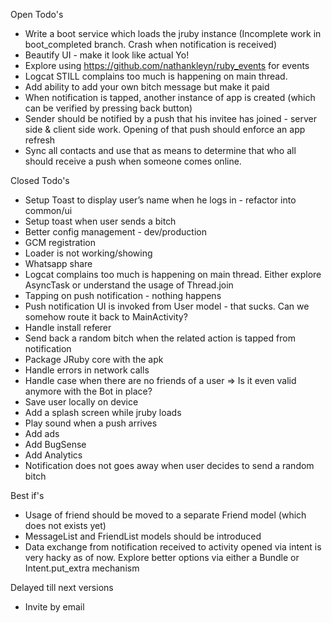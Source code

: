 Open Todo's
* Write a boot service which loads the jruby instance  (Incomplete work in boot_completed branch. Crash when notification is received)
* Beautify UI - make it look like actual Yo!
* Explore using https://github.com/nathankleyn/ruby_events for events
* Logcat STILL complains too much is happening on main thread.
* Add ability to add your own bitch message but make it paid
* When notification is tapped, another instance of app is created (which can be verified by pressing back button)
* Sender should be notified by a push that his invitee has joined - server side & client side work. Opening of that push should enforce an app refresh
* Sync all contacts and use that as means to determine that who all should receive a push when someone comes online.



Closed Todo's
* Setup Toast to display user’s name when he logs in - refactor into common/ui
* Setup toast when user sends a bitch
* Better config management - dev/production
* GCM registration
* Loader is not working/showing
* Whatsapp share
* Logcat complains too much is happening on main thread. Either explore AsyncTask or understand the usage of Thread.join
* Tapping on push notification - nothing happens
* Push notification UI is invoked from User model - that sucks. Can we somehow route it back to MainActivity?
* Handle install referer
* Send back a random bitch when the related action is tapped from notification
* Package JRuby core with the apk
* Handle errors in network calls
* Handle case when there are no friends of a user => Is it even valid anymore with the Bot in place?
* Save user locally on device
* Add a splash screen while jruby loads
* Play sound when a push arrives
* Add ads
* Add BugSense
* Add Analytics
* Notification does not goes away when user decides to send a random bitch




Best if's
* Usage of friend should be moved to a separate Friend model (which does not exists yet)
* MessageList and FriendList models should be introduced
* Data exchange from notification received to activity opened via intent is very hacky as of now. Explore better options via either a Bundle or Intent.put_extra mechanism



Delayed till next versions
* Invite by email


